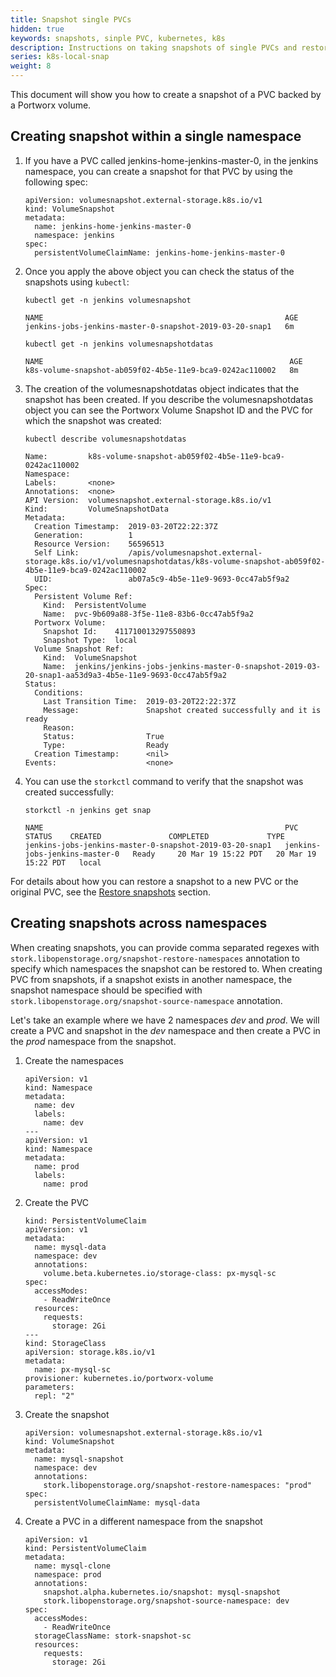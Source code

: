 ```yaml
---
title: Snapshot single PVCs
hidden: true
keywords: snapshots, sinple PVC, kubernetes, k8s
description: Instructions on taking snapshots of single PVCs and restoring PVCs from the snapshots
series: k8s-local-snap
weight: 8
---
```


This document will show you how to create a snapshot of a PVC backed by a Portworx volume.

## Creating snapshot within a single namespace

1. If you have a PVC called jenkins-home-jenkins-master-0, in the jenkins namespace, you can create a snapshot for that PVC by using the following spec:

    ```text
    apiVersion: volumesnapshot.external-storage.k8s.io/v1
    kind: VolumeSnapshot
    metadata:
      name: jenkins-home-jenkins-master-0
      namespace: jenkins
    spec:
      persistentVolumeClaimName: jenkins-home-jenkins-master-0
    ```

2. Once you apply the above object you can check the status of the snapshots using `kubectl`:

    ```text
    kubectl get -n jenkins volumesnapshot
    ```

    ```output
    NAME                                                      AGE
    jenkins-jobs-jenkins-master-0-snapshot-2019-03-20-snap1   6m
    ```

    ```text
    kubectl get -n jenkins volumesnapshotdatas
    ```

    ```output
    NAME                                                       AGE
    k8s-volume-snapshot-ab059f02-4b5e-11e9-bca9-0242ac110002   8m
    ```

3. The creation of the volumesnapshotdatas object indicates that the snapshot has
been created. If you describe the volumesnapshotdatas object you can see the
Portworx Volume Snapshot ID and the PVC for which the snapshot was created:

    ```text
    kubectl describe volumesnapshotdatas
    ```

    ```output
    Name:         k8s-volume-snapshot-ab059f02-4b5e-11e9-bca9-0242ac110002
    Namespace:
    Labels:       <none>
    Annotations:  <none>
    API Version:  volumesnapshot.external-storage.k8s.io/v1
    Kind:         VolumeSnapshotData
    Metadata:
      Creation Timestamp:  2019-03-20T22:22:37Z
      Generation:          1
      Resource Version:    56596513
      Self Link:           /apis/volumesnapshot.external-storage.k8s.io/v1/volumesnapshotdatas/k8s-volume-snapshot-ab059f02-4b5e-11e9-bca9-0242ac110002
      UID:                 ab07a5c9-4b5e-11e9-9693-0cc47ab5f9a2
    Spec:
      Persistent Volume Ref:
        Kind:  PersistentVolume
        Name:  pvc-9b609a88-3f5e-11e8-83b6-0cc47ab5f9a2
      Portworx Volume:
        Snapshot Id:    411710013297550893
        Snapshot Type:  local
      Volume Snapshot Ref:
        Kind:  VolumeSnapshot
        Name:  jenkins/jenkins-jobs-jenkins-master-0-snapshot-2019-03-20-snap1-aa53d9a3-4b5e-11e9-9693-0cc47ab5f9a2
    Status:
      Conditions:
        Last Transition Time:  2019-03-20T22:22:37Z
        Message:               Snapshot created successfully and it is ready
        Reason:
        Status:                True
        Type:                  Ready
      Creation Timestamp:      <nil>
    Events:                    <none>
    ```

4. You can use the `storkctl` command to verify that the snapshot was created successfully:

    ```text
    storkctl -n jenkins get snap
    ```

    ```output
    NAME                                                      PVC                             STATUS    CREATED               COMPLETED             TYPE
    jenkins-jobs-jenkins-master-0-snapshot-2019-03-20-snap1   jenkins-jobs-jenkins-master-0   Ready     20 Mar 19 15:22 PDT   20 Mar 19 15:22 PDT   local
    ```

For details about how you can restore a snapshot to a new PVC or the original PVC, see the [Restore snapshots](/portworx-install-with-kubernetes/storage-operations/create-snapshots/on-demand/snaps-local/#restore-snapshots) section.

## Creating snapshots across namespaces

When creating snapshots, you can provide comma separated regexes with `stork.libopenstorage.org/snapshot-restore-namespaces` annotation to specify which namespaces the snapshot can be restored to.
When creating PVC from snapshots, if a snapshot exists in another namespace, the snapshot namespace should be specified with `stork.libopenstorage.org/snapshot-source-namespace` annotation.

Let's take an example where we have 2 namespaces _dev_ and _prod_. We will create a PVC and snapshot in the _dev_ namespace and then create a PVC in the _prod_ namespace from the snapshot.

1. Create the namespaces

    ```text
    apiVersion: v1
    kind: Namespace
    metadata:
      name: dev
      labels:
        name: dev
    ---
    apiVersion: v1
    kind: Namespace
    metadata:
      name: prod
      labels:
        name: prod
    ```

2. Create the PVC

    ```text
    kind: PersistentVolumeClaim
    apiVersion: v1
    metadata:
      name: mysql-data
      namespace: dev
      annotations:
        volume.beta.kubernetes.io/storage-class: px-mysql-sc
    spec:
      accessModes:
        - ReadWriteOnce
      resources:
        requests:
          storage: 2Gi
    ---
    kind: StorageClass
    apiVersion: storage.k8s.io/v1
    metadata:
      name: px-mysql-sc
    provisioner: kubernetes.io/portworx-volume
    parameters:
      repl: "2"
    ```

3. Create the snapshot

    ```text
    apiVersion: volumesnapshot.external-storage.k8s.io/v1
    kind: VolumeSnapshot
    metadata:
      name: mysql-snapshot
      namespace: dev
      annotations:
        stork.libopenstorage.org/snapshot-restore-namespaces: "prod"
    spec:
      persistentVolumeClaimName: mysql-data

    ```

4. Create a PVC in a different namespace from the snapshot

    ```text
    apiVersion: v1
    kind: PersistentVolumeClaim
    metadata:
      name: mysql-clone
      namespace: prod
      annotations:
        snapshot.alpha.kubernetes.io/snapshot: mysql-snapshot
        stork.libopenstorage.org/snapshot-source-namespace: dev
    spec:
      accessModes:
        - ReadWriteOnce
      storageClassName: stork-snapshot-sc
      resources:
        requests:
          storage: 2Gi
    ```
